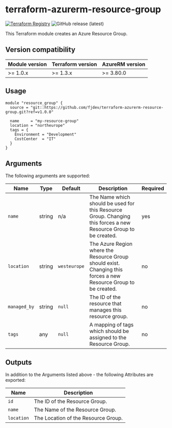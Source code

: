 # terraform-azurerm-resource-group
[![Terraform Registry](https://img.shields.io/badge/Terraform-registry-blueviolet.svg?logo=terraform)](https://registry.terraform.io/providers/hashicorp/azurerm/3.80.0/docs/resources/resource_group)
![GitHub release (latest)](https://img.shields.io/github/v/release/fjdev/terraform-azurerm-resource-group?label=Release)

This Terraform module creates an Azure Resource Group.

## Version compatibility
| Module version | Terraform version | AzureRM version |
| -------------- | ----------------- | --------------- |
| >= 1.0.x       | >= 1.3.x          | >= 3.80.0       |

## Usage
```hcl
module "resource_group" {
  source = "git::https://github.com/fjdev/terraform-azurerm-resource-group.git?ref=v1.0.0"

  name     = "my-resource-group"
  location = "northeurope"
  tags = {
    Environment = "Development"
    CostCenter  = "IT"
  }
}
```

## Arguments
The following arguments are supported:

| Name | Type | Default | Description | Required |
| ---- | ---- | ------- | ----------- | -------- |
| `name` | string | n/a | The Name which should be used for this Resource Group. Changing this forces a new Resource Group to be created. | yes |
| `location` | string | `westeurope` | The Azure Region where the Resource Group should exist. Changing this forces a new Resource Group to be created. | no |
| `managed_by` | string | `null` | The ID of the resource that manages this resource group. | no |
| `tags` | any | `null` | A mapping of tags which should be assigned to the Resource Group. | no |

## Outputs
In addition to the Arguments listed above - the following Attributes are exported:

| Name | Description |
| ---- | ----------- |
| `id` | The ID of the Resource Group. |
| `name` | The Name of the Resource Group. |
| `location` | The Location of the Resource Group. |
